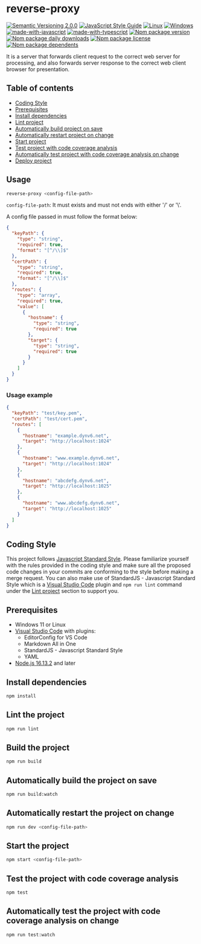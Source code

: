 # reverse-proxy
[![Semantic Versioning 2.0.0](https://img.shields.io/badge/semver-2.0.0-standard.svg)](https://semver.org/)
[![JavaScript Style Guide](https://img.shields.io/badge/code_style-standard-brightgreen.svg)](https://standardjs.com)
[![Linux](https://svgshare.com/i/Zhy.svg)](https://svgshare.com/i/Zhy.svg)
[![Windows](https://svgshare.com/i/ZhY.svg)](https://svgshare.com/i/ZhY.svg)
[![made-with-javascript](https://img.shields.io/badge/Made%20with-JavaScript-ffff00.svg)](https://www.javascript.com)
[![made-with-typescript](https://img.shields.io/badge/Made%20with-TypeScript-0000e0.svg)](https://www.typescriptlang.org/)
[![Npm package version](https://badgen.net/npm/v/@ii887522/reverse-proxy)](https://www.npmjs.com/package/@ii887522/reverse-proxy)
[![Npm package daily downloads](https://badgen.net/npm/dm/@ii887522/reverse-proxy)](https://npmjs.com/package/@ii887522/reverse-proxy)
[![Npm package license](https://badgen.net/npm/license/@ii887522/reverse-proxy)](https://npmjs.com/package/@ii887522/reverse-proxy)
[![Npm package dependents](https://badgen.net/npm/dependents/@ii887522/reverse-proxy)](https://npmjs.com/package/@ii887522/reverse-proxy)

It is a server that forwards client request to the correct web server for processing, and also forwards server response to the correct web client browser for presentation.

## Table of contents
- [Coding Style](https://github.com/ii887522/reverse-proxy#coding-style)
- [Prerequisites](https://github.com/ii887522/reverse-proxy#prerequisites)
- [Install dependencies](https://github.com/ii887522/reverse-proxy#install-dependencies)
- [Lint project](https://github.com/ii887522/reverse-proxy#lint-project)
- [Automatically build project on save](https://github.com/ii887522/reverse-proxy#automatically-build-project-on-save)
- [Automatically restart project on change](https://github.com/ii887522/reverse-proxy#automatically-restart-project-on-change)
- [Start project](https://github.com/ii887522/reverse-proxy#start-project)
- [Test project with code coverage analysis](https://github.com/ii887522/reverse-proxy#test-project-with-code-coverage-analysis)
- [Automatically test project with code coverage analysis on change](https://github.com/ii887522/reverse-proxy#Automatically-test-project-with-code-coverage-analysis-on-change)
- [Deploy project](https://github.com/ii887522/reverse-proxy#deploy-project)

## Usage
```sh
reverse-proxy <config-file-path>
```
`config-file-path`: It must exists and must not ends with either '/' or '\\'.

A config file passed in must follow the format below:
```json
{
  "keyPath": {
    "type": "string",
    "required": true,
    "format": "[^/\\]$"
  },
  "certPath": {
    "type": "string",
    "required": true,
    "format": "[^/\\]$"
  },
  "routes": {
    "type": "array",
    "required": true,
    "value": [
      {
        "hostname": {
          "type": "string",
          "required": true
        },
        "target": {
          "type": "string",
          "required": true
        }
      }
    ]
  }
}
```

### **Usage example**
```json
{
  "keyPath": "test/key.pem",
  "certPath": "test/cert.pem",
  "routes": [
    {
      "hostname": "example.dynv6.net",
      "target": "http://localhost:1024"
    },
    {
      "hostname": "www.example.dynv6.net",
      "target": "http://localhost:1024"
    },
    {
      "hostname": "abcdefg.dynv6.net",
      "target": "http://localhost:1025"
    },
    {
      "hostname": "www.abcdefg.dynv6.net",
      "target": "http://localhost:1025"
    }
  ]
}
```

## Coding Style
This project follows [Javascript Standard Style](https://standardjs.com/). Please familiarize yourself with the rules provided in the coding style and
make sure all the proposed code changes in your commits are conforming to the style before making a merge request. You can also make use of
StandardJS - Javascript Standard Style which is a [Visual Studio Code](https://code.visualstudio.com/) plugin and `npm run lint` command under the
[Lint project](https://github.com/ii887522/reverse-proxy#lint-project) section to support you.

## Prerequisites
- Windows 11 or Linux
- [Visual Studio Code](https://code.visualstudio.com/) with plugins:
  - EditorConfig for VS Code
  - Markdown All in One
  - StandardJS - Javascript Standard Style
  - YAML
- [Node.js 16.13.2](https://nodejs.org/en/) and later

## Install dependencies
```sh
npm install
```

## Lint the project
```sh
npm run lint
```

## Build the project
```sh
npm run build
```

## Automatically build the project on save
```sh
npm run build:watch
```

## Automatically restart the project on change
```sh
npm run dev <config-file-path>
```

## Start the project
```sh
npm start <config-file-path>
```

## Test the project with code coverage analysis
```sh
npm test
```

## Automatically test the project with code coverage analysis on change
```sh
npm run test:watch
```
